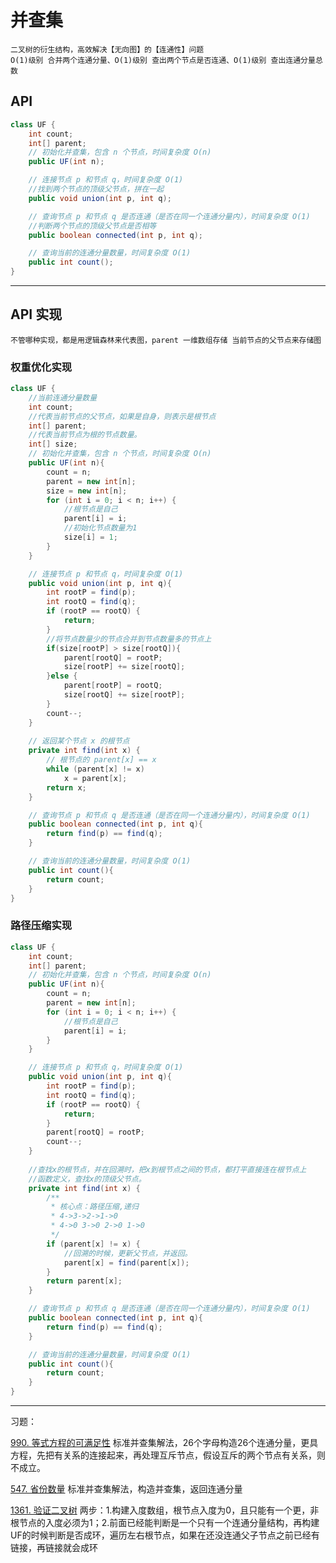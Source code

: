# 并查集
    二叉树的衍生结构，高效解决【无向图】的【连通性】问题
    O(1)级别 合并两个连通分量、O(1)级别 查出两个节点是否连通、O(1)级别 查出连通分量总数

## API
```java
class UF {
    int count;
    int[] parent;
    // 初始化并查集，包含 n 个节点，时间复杂度 O(n)
    public UF(int n);

    // 连接节点 p 和节点 q，时间复杂度 O(1)
    //找到两个节点的顶级父节点，拼在一起
    public void union(int p, int q);

    // 查询节点 p 和节点 q 是否连通（是否在同一个连通分量内），时间复杂度 O(1)
    //判断两个节点的顶级父节点是否相等
    public boolean connected(int p, int q);

    // 查询当前的连通分量数量，时间复杂度 O(1)
    public int count();
}
```

---
## API 实现
    不管哪种实现，都是用逻辑森林来代表图，parent 一维数组存储 当前节点的父节点来存储图
### 权重优化实现
```java
class UF {
    //当前连通分量数量
    int count;
    //代表当前节点的父节点，如果是自身，则表示是根节点
    int[] parent;
    //代表当前节点为根的节点数量。
    int[] size;
    // 初始化并查集，包含 n 个节点，时间复杂度 O(n)
    public UF(int n){
        count = n;
        parent = new int[n];
        size = new int[n];
        for (int i = 0; i < n; i++) {
            //根节点是自己
            parent[i] = i;
            //初始化节点数量为1
            size[i] = 1;
        }
    }

    // 连接节点 p 和节点 q，时间复杂度 O(1)
    public void union(int p, int q){
        int rootP = find(p);
        int rootQ = find(q);
        if (rootP == rootQ) {
            return;
        }
        //将节点数量少的节点合并到节点数量多的节点上
        if(size[rootP] > size[rootQ]){
            parent[rootQ] = rootP;
            size[rootP] += size[rootQ];
        }else {
            parent[rootP] = rootQ;
            size[rootQ] += size[rootP];
        }
        count--;
    }
    
    // 返回某个节点 x 的根节点
    private int find(int x) {
        // 根节点的 parent[x] == x
        while (parent[x] != x)
            x = parent[x];
        return x;
    }

    // 查询节点 p 和节点 q 是否连通（是否在同一个连通分量内），时间复杂度 O(1)
    public boolean connected(int p, int q){
        return find(p) == find(q);
    }

    // 查询当前的连通分量数量，时间复杂度 O(1)
    public int count(){
        return count;
    }
}
```

### 路径压缩实现
```java
class UF {
    int count;
    int[] parent;
    // 初始化并查集，包含 n 个节点，时间复杂度 O(n)
    public UF(int n){
        count = n;
        parent = new int[n];
        for (int i = 0; i < n; i++) {
            //根节点是自己
            parent[i] = i;
        }
    }

    // 连接节点 p 和节点 q，时间复杂度 O(1)
    public void union(int p, int q){
        int rootP = find(p);
        int rootQ = find(q);
        if (rootP == rootQ) {
            return;
        }
        parent[rootQ] = rootP;
        count--;
    }
    
    //查找x的根节点，并在回溯时，把x到根节点之间的节点，都打平直接连在根节点上
    //函数定义，查找x的顶级父节点。
    private int find(int x) {
        /**
         * 核心点：路径压缩,递归
         * 4->3->2->1->0
         * 4->0 3->0 2->0 1->0
         */
        if (parent[x] != x) {
            //回溯的时候，更新父节点，并返回。
            parent[x] = find(parent[x]);
        }
        return parent[x];
    }

    // 查询节点 p 和节点 q 是否连通（是否在同一个连通分量内），时间复杂度 O(1)
    public boolean connected(int p, int q){
        return find(p) == find(q);
    }

    // 查询当前的连通分量数量，时间复杂度 O(1)
    public int count(){
        return count;
    }
}
```
---
习题：

[990. 等式方程的可满足性](https://leetcode.cn/problems/satisfiability-of-equality-equations/description/) 标准并查集解法，26个字母构造26个连通分量，更具方程，先把有关系的连接起来，再处理互斥节点，假设互斥的两个节点有关系，则不成立。

[547. 省份数量](https://leetcode.cn/problems/number-of-provinces/description/) 标准并查集解法，构造并查集，返回连通分量

[1361. 验证二叉树](https://leetcode.cn/problems/validate-binary-tree-nodes/description/) 两步：1.构建入度数组，根节点入度为0，且只能有一个更，非根节点的入度必须为1；2.前面已经能判断是一个只有一个连通分量结构，再构建UF的时候判断是否成环，遍历左右根节点，如果在还没连通父子节点之前已经有链接，再链接就会成环


